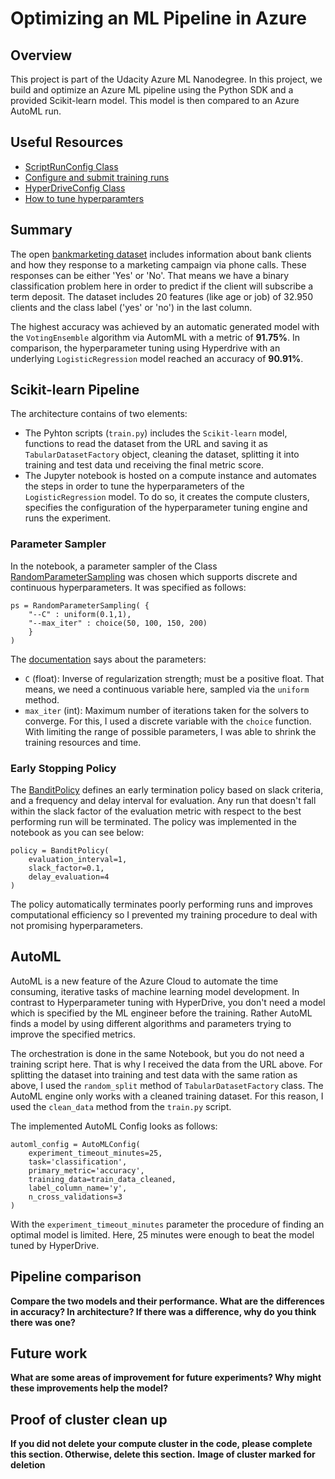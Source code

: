 # Optimizing an ML Pipeline in Azure

## Overview
This project is part of the Udacity Azure ML Nanodegree.
In this project, we build and optimize an Azure ML pipeline using the Python SDK and a provided Scikit-learn model.
This model is then compared to an Azure AutoML run.

## Useful Resources
- [ScriptRunConfig Class](https://docs.microsoft.com/en-us/python/api/azureml-core/azureml.core.scriptrunconfig?view=azure-ml-py)
- [Configure and submit training runs](https://docs.microsoft.com/en-us/azure/machine-learning/how-to-set-up-training-targets)
- [HyperDriveConfig Class](https://docs.microsoft.com/en-us/python/api/azureml-train-core/azureml.train.hyperdrive.hyperdriveconfig?view=azure-ml-py)
- [How to tune hyperparamters](https://docs.microsoft.com/en-us/azure/machine-learning/how-to-tune-hyperparameters)


## Summary
The open [bankmarketing dataset](https://automlsamplenotebookdata.blob.core.windows.net/automl-sample-notebook-data/bankmarketing_train.csv) includes information about bank clients and how they response to a marketing campaign via phone calls. These responses can be either 'Yes' or 'No'. That means we have a binary classification problem here in order to predict if the client will subscribe a term deposit. 
The dataset includes 20 features (like age or job) of 32.950 clients and the class label ('yes' or 'no') in the last column.

The highest accuracy was achieved by an automatic generated model with the `VotingEnsemble` algorithm via AutomML with a metric of **91.75%**. In comparison, the hyperparameter tuning using Hyperdrive with an underlying `LogisticRegression` model reached an accuracy of **90.91%**.

## Scikit-learn Pipeline

The architecture contains of two elements: 
- The Pyhton scripts (`train.py`) includes the `Scikit-learn` model, functions to  read the dataset from the URL and saving it as `TabularDatasetFactory` object, cleaning the dataset, splitting it into training and test data und receiving the final metric score.
- The Jupyter notebook is hosted on a compute instance and automates the steps in order to tune the hyperparameters of the `LogisticRegression` model. To do so, it creates the compute clusters, specifies the configuration of the hyperparameter tuning engine and runs the experiment.

### Parameter Sampler
In the notebook, a parameter sampler of the Class [RandomParameterSampling](https://learn.microsoft.com/en-us/python/api/azureml-train-core/azureml.train.hyperdrive.randomparametersampling?view=azure-ml-py) was chosen which supports discrete and continuous hyperparameters. It was specified as follows:
```
ps = RandomParameterSampling( {
    "--C" : uniform(0.1,1),
    "--max_iter" : choice(50, 100, 150, 200)
    }
)
```
The [documentation](https://scikit-learn.org/stable/modules/generated/sklearn.linear_model.LogisticRegression.html) says about the parameters:
- `C` (float): Inverse of regularization strength; must be a positive float. That means, we need a continuous variable here, sampled via the `uniform` method.
- `max_iter` (int): Maximum number of iterations taken for the solvers to converge. For this, I used a discrete variable with the `choice` function.
With limiting the range of possible parameters, I was able to shrink the training resources and time.

### Early Stopping Policy
The [BanditPolicy](https://learn.microsoft.com/en-us/python/api/azureml-train-core/azureml.train.hyperdrive.banditpolicy?view=azure-ml-py) defines an early termination policy based on slack criteria, and a frequency and delay interval for evaluation. Any run that doesn't fall within the slack factor of the evaluation metric with respect to the best performing run will be terminated.
The policy was implemented in the notebook as you can see below:
```
policy = BanditPolicy(
    evaluation_interval=1, 
    slack_factor=0.1,
    delay_evaluation=4
)
```
The policy automatically terminates poorly performing runs and improves computational efficiency so I prevented my training procedure to deal with not promising hyperparameters.

## AutoML
AutoML is a new feature of the Azure Cloud to automate the time consuming, iterative tasks of machine learning model development. In contrast to Hyperparameter tuning with HyperDrive, you don't need a model which is specified by the ML engineer before the training. Rather AutoML finds a model by using different algorithms and parameters trying to improve the specified metrics.

The orchestration is done in the same Notebook, but you do not need a training script here. That is why I received the data from the URL above. For splitting the dataset into training and test data with the same ration as above, I used the `random_split` method of `TabularDatasetFactory` class. 
The AutoML engine only works with a cleaned training dataset. For this reason, I used the `clean_data` method from the `train.py` script.

The implemented AutoML Config looks as follows:
```
automl_config = AutoMLConfig(
    experiment_timeout_minutes=25,
    task='classification',
    primary_metric='accuracy',
    training_data=train_data_cleaned,
    label_column_name='y',
    n_cross_validations=3
)
```
With the `experiment_timeout_minutes` parameter the procedure of finding an optimal model is limited. Here, 25 minutes were enough to beat the model tuned by HyperDrive.

## Pipeline comparison
**Compare the two models and their performance. What are the differences in accuracy? In architecture? If there was a difference, why do you think there was one?**

## Future work
**What are some areas of improvement for future experiments? Why might these improvements help the model?**

## Proof of cluster clean up
**If you did not delete your compute cluster in the code, please complete this section. Otherwise, delete this section.**
**Image of cluster marked for deletion**
